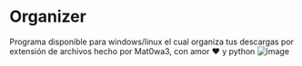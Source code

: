 # Organizer
Programa disponible para windows/linux el cual organiza tus descargas por extensión de archivos hecho por Mat0wa3, con amor ❤ y python
![image](https://github.com/Mat0wa3/Organizer/assets/67017891/97111180-8390-4b78-8d8a-a0792439f5f9)
